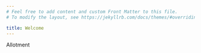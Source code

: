 ```yaml
---
# Feel free to add content and custom Front Matter to this file.
# To modify the layout, see https://jekyllrb.com/docs/themes/#overriding-theme-defaults

title: Welcome
---
```


Allotment
